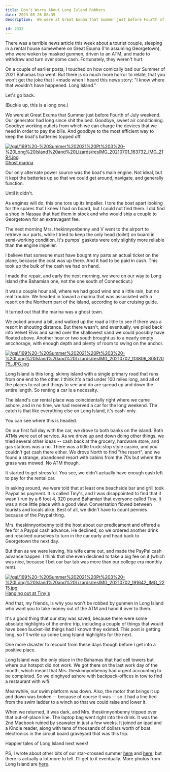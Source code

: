 ```yaml
---
title: Don’t Worry About Long Island Robbers
date: 2023-05-26 08:35
description:  We were at Great Exuma that Summer just before Fourth of July weekend.  Our generator had long since shit the bed.  Goodbye, sweet air conditioning.  Goodbye working outlets from which we can charge the devices that we need in order to pay the bills.  And goodbye to the most efficient way to keep the boat's batteries topped off.

id: 2332
---
```


There was a terrible news article this week about a tourist couple, sleeping in a rental house somewhere on Great Exuma (I'm assuming Georgetown), who were woken by masked gunmen, driven to an ATM, and made to withdraw and turn over some cash.  Fortunately, they weren't hurt.

On a couple of earlier posts, I touched on how comically bad our Summer of 2021 Bahamas trip went.  But there is so much more horror to relate, that you won't get the joke that I =made when I heard this news story:  "I know where that wouldn't have happened.  Long Island."

Let's go back.

(Buckle up, this is a long one.)

We were at Great Exuma that Summer just before Fourth of July weekend.  Our generator had long since shit the bed.  Goodbye, sweet air conditioning.  Goodbye working outlets from which we can charge the devices that we need in order to pay the bills.  And goodbye to the most efficient way to keep the boat's batteries topped off.

<a class="lightview alignright" href="/gal/169%20-%20Summer%202021%20Pt%203%20-%20Long%20Island%20and%20Lizards/resIMG_20210701_163732_IMG_2194.jpg" data-lightview-caption="Ghost marina" data-lightview-group="group1" style="width:350px;"><img src="/gal/169%20-%20Summer%202021%20Pt%203%20-%20Long%20Island%20and%20Lizards/resIMG_20210701_163732_IMG_2194.jpg" alt="/gal/169%20-%20Summer%202021%20Pt%203%20-%20Long%20Island%20and%20Lizards/resIMG_20210701_163732_IMG_2194.jpg"><br><span class="caption">Ghost marina</span></a>

Our only alternate power source was the boat's main engine.  Not ideal, but it kept the batteries up so that we could get around, navigate, and generally function.

Until it didn't.

As engines will do, this one tore up its impeller.  I tore the boat apart looking for the spares that I knew I had on board, but I could not find them.  I did find a shop in Nassau that had them in stock and who would ship a couple to Georgetown for an extravagant fee.

The next morning Mrs. thekinnyonbenny and V went to the airport to retrieve our parts, while I tried to keep the only head (toilet) on board in semi-working condition.  It's pumps' gaskets were only slightly more reliable than the engine impeller.

I believe that someone must have bought my parts an actual ticket on the plane, because the cost was up there.  And it had to be paid in cash.  This took up the bulk of the cash we had on hand.

I made the repair, and early the next morning, we were on our way to Long Island (the Bahamian one, not the one south of Connecticut.)

It was a couple hour sail, where we had good wind and a little rain, but no real trouble.  We headed in toward a marina that was associated with a resort on the Northern part of the island, according to our cruising guide.

It turned out that the marina was a ghost town.

We poked around a bit, and walked up the road a little to see if there was a resort in shouting distance.  But there wasn't, and eventually, we piled back into Velvet Elvis and sailed over the shallowest sand we could possibly have floated above.  Another hour or two south brought us to a nearly empty ancchorage, with enough depth and plenty of room to swing on the anchor.  

<a class="lightview alignright" href="/gal/169%20-%20Summer%202021%20Pt%203%20-%20Long%20Island%20and%20Lizards/resIMG_20210702_113806_S0512075_JPG.jpg" data-lightview-caption="" data-lightview-group="group1" style="width:350px;"><img src="/gal/169%20-%20Summer%202021%20Pt%203%20-%20Long%20Island%20and%20Lizards/resIMG_20210702_113806_S0512075_JPG.jpg" alt="/gal/169%20-%20Summer%202021%20Pt%203%20-%20Long%20Island%20and%20Lizards/resIMG_20210702_113806_S0512075_JPG.jpg"><br><span class="caption"></span></a>

Long Island is this long, skinny island with a single primary road that runs from one end to the other.  I think it's a tad under 100 miles long, and all of the places to eat and things to see and do are spread up and down the entire length.  So renting a car is a necessity.

The island's car rental place was coincidentally right where we came ashore, and in no time, we had reserved a car for the long weekend.  The catch is that like everything else on Long Island, it's cash-only.

You can see where this is headed.

On our first full day with the car, we drove to both banks on the island.  Both ATMs were out of service.  As we drove up and down doing other things, we tried several other ideas -- cash back at the grocery, hardware store, and gas stations was a no.  There was a little truck-stop style casino, and you couldn't get cash there either.  We drove North to find "the resort", and we found a strange, abandoned resort with cabins from the 70s but where the grass was mowed.  No ATM though.

It started to get stressful.  You see, we didn't actually have enough cash left to pay for the rental car.

In asking around, we were told that at least one beachside bar and grill took Paypal as payment.  It is called Tiny's, and I was disappointed to find that it wasn't run by a 6 foot 4, 320 pound Bahamian that everyone called Tiny.  It was a nice little place with a good view.  Conversation flowed between tourists and locals alike.  Best of all, we didn't have to count pennies because of the Paypal thing.

Mrs. theskinnyonbenny told the host about our predicament and offered a fee for a Paypal cash advance.  He declined, so we ordered another drink and resolved ourselves to turn in the car early and head back to Georgetown the next day.

But then as we were leaving, his wife came out, and made the PayPal cash advance happen.  I think that she even declined to take a big fee on it (which was nice, because I bet our bar tab was more than our college era monthly rent). 

<a class="lightview alignright" href="/gal/169%20-%20Summer%202021%20Pt%203%20-%20Long%20Island%20and%20Lizards/resIMG_20210702_191642_IMG_2215.jpg" data-lightview-caption="Hanging out at Tiny's" data-lightview-group="group1" style="width:350px;"><img src="/gal/169%20-%20Summer%202021%20Pt%203%20-%20Long%20Island%20and%20Lizards/resIMG_20210702_191642_IMG_2215.jpg" alt="/gal/169%20-%20Summer%202021%20Pt%203%20-%20Long%20Island%20and%20Lizards/resIMG_20210702_191642_IMG_2215.jpg"><br><span class="caption">Hanging out at Tiny's</span></a>

And that, my friends, is why you won't be robbed by gunmen in Long Island who want you to take money out of the ATM and hand it over to them.

It's a good thing that our stay was saved, because there were some absolute highlights of the entire trip, including a couple of things that would have been bucket-list things had I known they existed.  This post is getting long, so I'll write up some Long Island highlights for the next.

One more disaster to recount from these days though before I get into a positive place.

Long Island was the only place in the Bahamas that had cell towers but where our hotspot did not work.  We got there on the last work day of the month, which meant that Mrs. theskinnyonbenny had urgent accounting to be completed.  So we dinghyed ashore with backpack-offices in tow to find a restaurant with wifi.

Meanwhile, our swim platform was down.  Also, the motor that brings it up and down was broken -- because of course it was -- so it had a line tied from the swim ladder to a winch so that we could raise and lower it.  

When we returned, it was dark, and Mrs. theskinnyonbenny tripped over that out-of-place line.  The laptop bag went right into the drink.  It was the 2nd Macbook ruined by seawater in just a few weeks.  It joined an ipad and a Kindle reader, along with tens of thousands of dollars worth of boat electronics in the circuit board graveyard that was this trip.

Happier tales of Long Island next week!

PS, I wrote about other bits of our star-crossed summer <a href="https://theskinnyonbenny.com/blog2/archives/2289">here</a> and <a href="https://theskinnyonbenny.com/blog2/archives/2284">here</a>, but there is actually a lot more to tell.  I'll get to it eventually.  More photos from Long Island are <a href="https://theskinnyonbenny.com/pg4.php?spgmGal=169%20-%20Summer%202021%20Pt%203%20-%20Long%20Island%20and%20Lizards">here</a>.